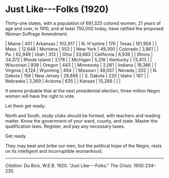 <!--
title:   Just Like---Folks
author:  Du Bois, W.E.B.
journal: The Crisis
year:    1920
volume:  19
issue:   5
pages:   234
-->
# Just Like---Folks (1920)

Thirty-one states, with a population of 681,325 colored women, 21 years of age and over, in 1910, and at least 750,000 today, have ratified the proposed Woman Suffrage Amendment:

| Maine        | 401   | Arkansas     | 102,917 |
| N. H'sphire  | 176   | Texas        | 161,959 |
| Mass.        | 12,648 | Montana      | 553     |
| New York     | 49,300 | Colorado     | 3,861   |
| Pa.          | 62,949 | Utah         | 313     |
| Ohio         | 33,683 | California   | 6,936   |
| Illinois     | 34,372 | Rhode Island | 3,178   |
| Michigan     | 5,318  | Kentucky     | 73,413  |
| Wisconsin    | 939    | Oregon       | 443     |
| Minnesota    | 2,061  | Indiana      | 18,386  |
| Virginia     | 4,124  | Wyoming      | 494     |
| Missouri     | 48,057 | Nevada       | 202     |
| N. Dakota    | 158    | New Jersey   | 29,866  |
| S. Dakota    | 220    | Idaho        | 187     |
| Nebraska     | 2,369  | Arizona      | 635     |
| Kansas       | 15,289 |              |         |

It seems probable that at the next presidential election, three million Negro women will have the right to vote.

Let them get ready.

North and South, study clubs should be formed, with teachers and reading matter. Know the government of your ward, county, and state. Master the qualification laws. Register, and pay any necessary taxes.

Get ready.

They may beat and bribe our men, but the political hope of the Negro, rests on its intelligent and incorruptible womanhood.

 ______________
*Citation:* Du Bois, W.E.B. 1920. "Just Like---Folks." *The Crisis*. 19(5):234&ndash;235.